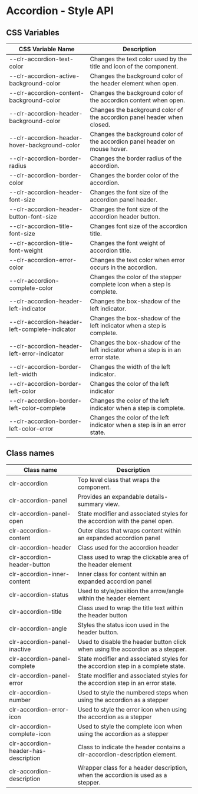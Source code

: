 # Accordion - Style API

## CSS Variables

| CSS Variable Name                              | Description                                                                    |
|------------------------------------------------|--------------------------------------------------------------------------------|
| --clr-accordion-text-color                     | Changes the text color used by the title and icon of the component.            |
| --clr-accordion-active-background-color        | Changes the background color of the header element when open.                  |
| --clr-accordion-content-background-color       | Changes the background color of the accordion content when open.               |
| --clr-accordion-header-background-color        | Changes the background color of the accordion panel header when closed.        |
| --clr-accordion-header-hover-background-color  | Changes the background color of the accordion panel header on mouse hover.     |
| --clr-accordion-border-radius                  | Changes the border radius of the accordion.                                    |
| --clr-accordion-border-color                   | Changes the border color of the accordion.                                     |
| --clr-accordion-header-font-size               | Changes the font size of the accordion panel header.                           |
| --clr-accordion-header-button-font-size        | Changes the font size of the accordion header button.                          |
| --clr-accordion-title-font-size                | Changes font size of the accordion title.                                      |
| --clr-accordion-title-font-weight              | Changes the font weight of accordion title.                                    |
| --clr-accordion-error-color                    | Changes the text color when error occurs in the accordion.                     |
| --clr-accordion-complete-color                 | Changes the color of the stepper complete icon when a step is complete.        |
| --clr-accordion-header-left-indicator          | Changes the box-shadow of the left indicator.                                  |
| --clr-accordion-header-left-complete-indicator | Changes the box-shadow of the left indicator when a step is complete.          |
| --clr-accordion-header-left-error-indicator    | Changes the box-shadow of the left indicator when a step is in an error state. |
| --clr-accordion-border-left-width              | Changes the width of the left indicator.                                       |
| --clr-accordion-border-left-color              | Changes the color of the left indicator                                        |
| --clr-accordion-border-left-color-complete     | Changes the color of the left indicator when a step is complete.               |
| --clr-accordion-border-left-color-error        | Changes the color of the left indicator when a step is in an error state.      |


## Class names

| Class name                           | Description                                                                      |
|--------------------------------------|----------------------------------------------------------------------------------|
| clr-accordion                        | Top level class that wraps the component.                                        |
| clr-accordion-panel                  | Provides an expandable details-summary view.                                     |
| clr-accordion-panel-open             | State modifier and associated styles for the accordion with the panel open.      |
| clr-accordion-content                | Outer class that wraps content within an expanded accordion panel                |
| clr-accordion-header                 | Class used for the accordion header                                              |
| clr-accordion-header-button          | Class used to wrap the clickable area of the header element                      |
| clr-accordion-inner-content          | Inner class for content within an expanded accordion panel                       |
| clr-accordion-status                 | Used to style/position the arrow/angle within the header element                 |
| clr-accordion-title                  | Class used to wrap the title text within the header button                       |
| clr-accordion-angle                  | Styles the status icon used in the header button.                                |
| clr-accordion-panel-inactive         | Used to disable the header button click when using the accordion as a stepper.   |
| clr-accordion-panel-complete         | State modifier and associated styles for the accordion step in a complete state. |
| clr-accordion-panel-error            | State modifier and associated styles for the accordion step in an error state.   |     
| clr-accordion-number                 | Used to style the numbered steps when using the accordion as a stepper           |
| clr-accordion-error-icon             | Used to style the error icon when using the accordion as a stepper               |
| clr-accordion-complete-icon          | Used to style the complete icon when using the accordion as a stepper            |
| clr-accordion-header-has-description | Class to indicate the header contains a clr-accordion-description element.       |
| clr-accordion-description            | Wrapper class for a header description, when the accordion is used as a stepper. |

